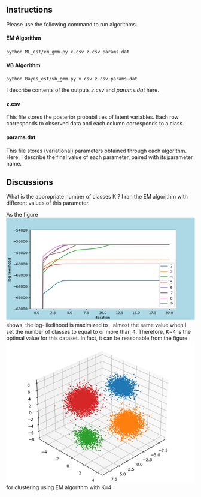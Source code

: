 ## Instructions

Please use the following command to run algorithms.

#### EM Algorithm

`python ML_est/em_gmm.py x.csv z.csv params.dat`

#### VB Algorithm

`python Bayes_est/vb_gmm.py x.csv z.csv params.dat`

I describe contents of the outputs *z.csv* and *params.dat* here.

#### z.csv

This file stores the posterior probabilities of latent variables.
Each row corresponds to observed data and each column corresponds to a class.

#### params.dat

This file stores (variational) parameters obtained through each algorithm.
Here, I describe the final value of each parameter, paired with its parameter name.

## Discussions

What is the appropriate number of classes K ?
I ran the EM algorithm with different values of this parameter.

As the figure ![Result(1)](img/optimal_K.png) shows, the log-likelihood is maximized to　almost the same value when I set the number of classes to equal to or more than 4.
Therefore, K=4 is the optimal value for this dataset.
In fact, it can be reasonable from the figure ![Result(2)](img/data_clustering.png) for clustering using EM algorithm with K=4.



